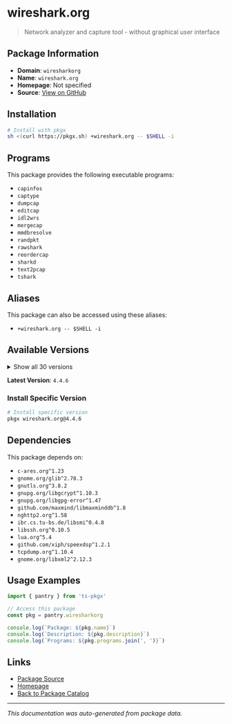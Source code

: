 # wireshark.org

> Network analyzer and capture tool - without graphical user interface

## Package Information

- **Domain**: `wiresharkorg`
- **Name**: `wireshark.org`
- **Homepage**: Not specified
- **Source**: [View on GitHub](https://github.com/pkgxdev/pantry/tree/main/projects/wireshark.org/package.yml)

## Installation

```bash
# Install with pkgx
sh <(curl https://pkgx.sh) +wireshark.org -- $SHELL -i
```

## Programs

This package provides the following executable programs:

- `capinfos`
- `captype`
- `dumpcap`
- `editcap`
- `idl2wrs`
- `mergecap`
- `mmdbresolve`
- `randpkt`
- `rawshark`
- `reordercap`
- `sharkd`
- `text2pcap`
- `tshark`

## Aliases

This package can also be accessed using these aliases:

- `+wireshark.org -- $SHELL -i`

## Available Versions

<details>
<summary>Show all 30 versions</summary>

- `4.4.6`, `4.4.5`, `4.4.4`, `4.4.3`, `4.4.2`
- `4.4.1`, `4.4.0`, `4.3.1`, `4.3.0`, `4.2.11`
- `4.2.10`, `4.2.9`, `4.2.8`, `4.2.7`, `4.2.5`
- `4.2.3`, `4.2.2`, `4.2.1`, `4.2.0`, `4.0.17`
- `4.0.16`, `4.0.15`, `4.0.14`, `4.0.13`, `4.0.12`
- `3.6.24`, `3.6.23`, `3.6.22`, `3.6.21`, `3.6.20`

</details>

**Latest Version**: `4.4.6`

### Install Specific Version

```bash
# Install specific version
pkgx wireshark.org@4.4.6
```

## Dependencies

This package depends on:

- `c-ares.org^1.23`
- `gnome.org/glib^2.78.3`
- `gnutls.org^3.8.2`
- `gnupg.org/libgcrypt^1.10.3`
- `gnupg.org/libgpg-error^1.47`
- `github.com/maxmind/libmaxminddb^1.8`
- `nghttp2.org^1.58`
- `ibr.cs.tu-bs.de/libsmi^0.4.8`
- `libssh.org^0.10.5`
- `lua.org^5.4`
- `github.com/xiph/speexdsp^1.2.1`
- `tcpdump.org^1.10.4`
- `gnome.org/libxml2^2.12.3`

## Usage Examples

```typescript
import { pantry } from 'ts-pkgx'

// Access this package
const pkg = pantry.wiresharkorg

console.log(`Package: ${pkg.name}`)
console.log(`Description: ${pkg.description}`)
console.log(`Programs: ${pkg.programs.join(', ')}`)
```

## Links

- [Package Source](https://github.com/pkgxdev/pantry/tree/main/projects/wireshark.org/package.yml)
- [Homepage](#)
- [Back to Package Catalog](../package-catalog.md)

---

*This documentation was auto-generated from package data.*
